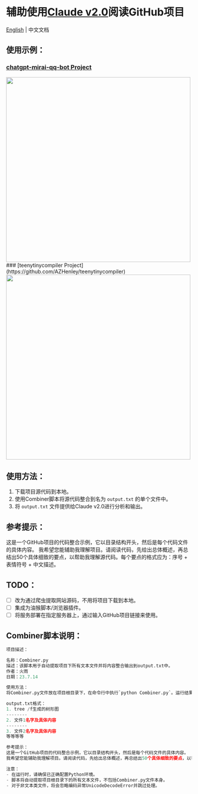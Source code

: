 # 辅助使用[Claude v2.0](https://claude.ai)阅读GitHub项目

[English](./README.md) | 中文文档

## 使用示例：

### [chatgpt-mirai-qq-bot Project](https://github.com/lss233/chatgpt-mirai-qq-bot/)
<img src="https://s2.loli.net/2023/07/15/lpe954kwRimj3Gt.png" width="500">
### [teenytinycompiler Project](https://github.com/AZHenley/teenytinycompiler)
<img src="https://s2.loli.net/2023/07/15/dhRoe64iSgkP29W.png" width="500">

## 使用方法：
1. 下载项目源代码到本地。
2. 使用Combiner脚本将源代码整合到名为 `output.txt` 的单个文件中。
3. 将 `output.txt` 文件提供给Claude v2.0进行分析和输出。

## 参考提示：
这是一个GitHub项目的代码整合示例，它以目录结构开头，然后是每个代码文件的具体内容。
我希望您能辅助我理解项目。请阅读代码，先给出总体概述，再总结出50个具体细致的要点，以帮助我理解源代码。每个要点的格式应为：序号 + 表情符号 + 中文描述。

## TODO：
- [ ] 改为通过爬虫提取网站源码，不用将项目下载到本地。
- [ ] 集成为油猴脚本/浏览器插件。
- [ ] 将服务部署在指定服务器上，通过输入GitHub项目链接来使用。

## Combiner脚本说明：
```Python
项目描述：

名称：Combiner.py
描述：该脚本用于自动提取项目下所有文本文件并将内容整合输出到output.txt中。
作者：火雨
日期：23.7.14

使用方法：
将Combiner.py文件放在项目根目录下，在命令行中执行`python Combiner.py`。运行结果将保存在output.txt文件中。

output.txt格式：
1. tree /f生成的树形图
--------
2. 文件1名字及具体内容
--------
3. 文件2名字及具体内容
等等等等

参考提示：
这是一个GitHub项目的代码整合示例，它以目录结构开头，然后是每个代码文件的具体内容。
我希望您能辅助我理解项目。请阅读代码，先给出总体概述，再总结出50个具体细致的要点，以帮助我理解源代码。每个要点的格式应为：序号 + 表情符号 + 中文描述。

注意：
- 在运行时，请确保已正确配置Python环境。
- 脚本将自动提取项目根目录下的所有文本文件，不包括Combiner.py文件本身。
- 对于非文本类文件，将会忽略编码异常UnicodeDecodeError并跳过处理。
